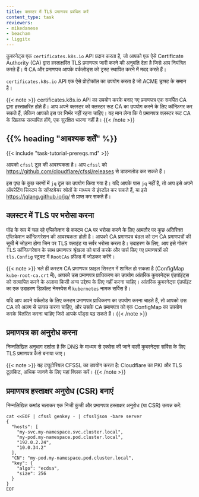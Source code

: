 ```yaml
---
title: क्लस्टर में TLS प्रमाणपत्र प्रबंधित करें
content_type: task
reviewers:
- mikedanese
- beacham
- liggitx
---
```


<!-- overview -->

कुबरनेट्स एक `certificates.k8s.io` API प्रदान करता है, जो आपको एक ऐसे Certificate Authority (CA) द्वारा हस्ताक्षरित TLS प्रमाणपत्र जारी करने की अनुमति देता है जिसे आप नियंत्रित करते हैं। ये CA और प्रमाणपत्र आपके वर्कलोड्स को ट्रस्ट स्थापित करने में मदद करते हैं।

`certificates.k8s.io` API एक ऐसे प्रोटोकॉल का उपयोग करता है जो ACME ड्राफ्ट के समान है।


{{< note >}}
certificates.k8s.io API का उपयोग करके बनाए गए प्रमाणपत्र एक समर्पित CA
द्वारा हस्ताक्षरित होते हैं। आप अपने क्लस्टर को क्लस्टर रूट CA का उपयोग करने के लिए कॉन्फ़िगर
कर सकते हैं, लेकिन आपको इस पर निर्भर नहीं रहना चाहिए। यह मान लेना कि ये प्रमाणपत्र क्लस्टर
रूट CA के खिलाफ सत्यापित होंगे, एक सुरक्षित धारणा नहीं है।
{{< /note >}}




## {{% heading "आवश्यक शर्तें" %}}


{{< include "task-tutorial-prereqs.md" >}}

आपको `cfssl` टूल की आवश्यकता है। आप `cfssl` को
https://github.com/cloudflare/cfssl/releases से डाउनलोड कर सकते हैं।

इस पृष्ठ के कुछ चरणों में `jq` टूल का उपयोग किया गया है। यदि आपके पास `jq` नहीं है, तो आप
इसे अपने ऑपरेटिंग सिस्टम के सॉफ़्टवेयर स्रोतों के माध्यम से इंस्टॉल कर सकते हैं, या इसे
https://jqlang.github.io/jq/ से प्राप्त कर सकते हैं।

<!-- steps -->

## क्लस्टर में TLS पर भरोसा करना

पॉड के रूप में चल रहे एप्लिकेशन से कस्टम CA पर भरोसा करने के लिए आमतौर पर
कुछ अतिरिक्त एप्लिकेशन कॉन्फ़िगरेशन की आवश्यकता होती है। आपको CA प्रमाणपत्र बंडल
को उन CA प्रमाणपत्रों की सूची में जोड़ना होगा जिन पर TLS क्लाइंट या सर्वर भरोसा करता है। उदाहरण
के लिए, आप इसे गोलंग TLS कॉन्फ़िगरेशन के साथ प्रमाणपत्र श्रृंखला को पार्स करके और पार्स किए गए
प्रमाणपत्रों को `tls.Config` स्ट्रक्ट में `RootCAs` फ़ील्ड में जोड़कर करेंगे।

{{< note >}}
भले ही कस्टम CA प्रमाणपत्र फ़ाइल सिस्टम में शामिल हो सकता है (ConfigMap `kube-root-ca.crt` में),
आपको उस प्रमाणपत्र प्राधिकरण का उपयोग आंतरिक कुबरनेट्स एंडपॉइंट्स को सत्यापित करने के अलावा
किसी अन्य उद्देश्य के लिए नहीं करना चाहिए। आंतरिक कुबरनेट्स एंडपॉइंट का एक उदाहरण डिफ़ॉल्ट
नेमस्पेस में `kubernetes` नामक सर्विस है।

यदि आप अपने वर्कलोड के लिए कस्टम प्रमाणपत्र प्राधिकरण का उपयोग करना चाहते हैं, तो आपको
उस CA को अलग से उत्पन्न करना चाहिए, और उसके CA प्रमाणपत्र को एक
ConfigMap का उपयोग करके वितरित करना चाहिए
जिसे आपके पॉड्स पढ़ सकते हैं।
{{< /note >}}

## प्रमाणपत्र का अनुरोध करना

निम्नलिखित अनुभाग दर्शाता है कि DNS के माध्यम से एक्सेस की जाने वाली कुबरनेट्स सर्विस के लिए TLS प्रमाणपत्र कैसे बनाया जाए।

{{< note >}}
यह ट्यूटोरियल CFSSL का उपयोग करता है: Cloudflare का PKI और TLS टूलकिट, अधिक जानने के लिए यहां क्लिक करें।
{{< /note >}}

## प्रमाणपत्र हस्ताक्षर अनुरोध (CSR) बनाएं

निम्नलिखित कमांड चलाकर एक निजी कुंजी और प्रमाणपत्र हस्ताक्षर अनुरोध (या CSR) उत्पन्न करें:

```shell
cat <<EOF | cfssl genkey - | cfssljson -bare server
{
  "hosts": [
    "my-svc.my-namespace.svc.cluster.local",
    "my-pod.my-namespace.pod.cluster.local",
    "192.0.2.24",
    "10.0.34.2"
  ],
  "CN": "my-pod.my-namespace.pod.cluster.local",
  "key": {
    "algo": "ecdsa",
    "size": 256
  }
}
EOF
